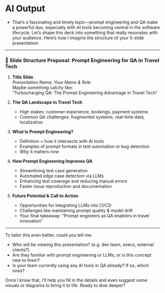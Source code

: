 # AI Output

- That’s a fascinating and timely topic—prompt engineering and QA make a powerful duo, especially with AI tools becoming central in the software lifecycle. Let’s shape this deck into something that really resonates with your audience. Here’s how I imagine the structure of your 5-slide presentation:

---

### 🧭 Slide Structure Proposal: Prompt Engineering for QA in Travel Tech

1. **Title Slide**  
   _Presentation Name, Your Name & Role_  
   Maybe something catchy like:  
   “Turbocharging QA: The Prompt Engineering Advantage in Travel Tech”

2. **The QA Landscape in Travel Tech**  
   - High stakes: customer experience, bookings, payment systems  
   - Common QA challenges: fragmented systems, real-time data, localization

3. **What Is Prompt Engineering?**  
   - Definition + how it intersects with AI tools  
   - Examples of prompt formats in test automation or bug detection  
   - Why it matters now

4. **How Prompt Engineering Improves QA**  
   - Streamlining test case generation  
   - Automated edge case detection via LLMs  
   - Enhancing test coverage and reducing manual errors  
   - Faster issue reproduction and documentation

5. **Future Potential & Call to Action**  
   - Opportunities for integrating LLMs into CI/CD  
   - Challenges like maintaining prompt quality & model drift  
   - Your final takeaway: "Prompt engineers as QA enablers in travel innovation"

---

To tailor this even better, could you tell me:
- Who will be viewing this presentation? (e.g. dev team, execs, external clients?)  
- Are they familiar with prompt engineering or LLMs, or is this concept new to them?  
- Is your team currently using any AI tools in QA already? If so, which ones?

Once I know that, I’ll help you fill in the details and even suggest some visuals or diagrams to bring it to life. Ready to dive deeper?